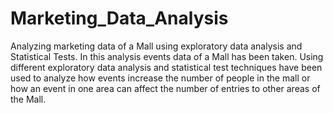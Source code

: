 # Marketing_Data_Analysis
Analyzing marketing data of a Mall using exploratory data analysis and Statistical Tests. 
In this analysis events data of a Mall has been taken. Using different exploratory data analysis and statistical test techniques have been used to analyze how events increase the number of people in the mall or how an event in one area can affect the number of entries to other areas of the Mall. 
